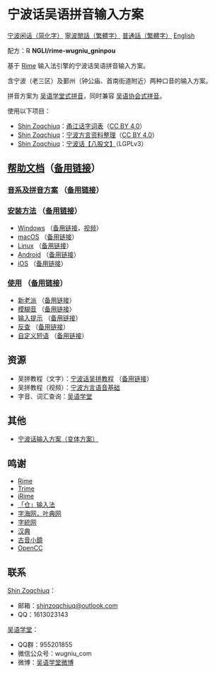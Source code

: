 # 宁波话吴语拼音输入方案

[宁波闲话（简化字）](./README.wuu-Hans-CN.md) [寧波閒話（繁體字）](./README.md) [普通話（繁體字）](./README.cmn-Hant-CN.md) [English](./README.en.md)

配方：℞ **NGLI/rime-wugniu_gninpou**

基于 [Rime](https://rime.im/) 输入法引擎的宁波话吴语拼音输入方案。

含宁波（老三区）及鄞州（钟公庙、首南街道附近）两种口音的输入方案。

拼音方案为 [吴语学堂式拼音](https://github.com/NGLI/rime-wugniu_gninpou/wiki/音系及拼音方案)，同时兼容 [吴语协会式拼音](http://wu-chinese.com/romanization/)。

使用以下项目：

- [Shin Zoqchiuq](https://github.com/shinzoqchiuq)：[甬江话字词表](https://github.com/ionkaon/dictionary)（[CC BY 4.0](https://creativecommons.org/licenses/by/4.0/)）
- [Shin Zoqchiuq](https://github.com/shinzoqchiuq)：[宁波方言资料整理](https://github.com/ionkaon/data)（[CC BY 4.0](https://creativecommons.org/licenses/by/4.0/)）
- [Shin Zoqchiuq](https://github.com/shinzoqchiuq)：[宁波话【八股文】](https://github.com/ionkaon/gninpou-essay)（LGPLv3）

## [帮助文档](https://github.com/NGLI/rime-wugniu_gninpou/wiki)（[备用链接](https://gitee.com/ionkaon/rime-wugniu_gninpou/wikis)）

### [音系及拼音方案](https://github.com/NGLI/rime-wugniu_gninpou/wiki/音系及拼音方案) （[备用链接](https://gitee.com/ionkaon/rime-wugniu_gninpou/wikis/音系及拼音方案)）

### [安装方法](https://ngli.github.io/安装方法/安装方法.html) （[备用链接](https://ngli.gitee.io/安装方法/安装方法.html)）

- [Windows](https://ngli.github.io/安装方法/Windows.html) （[备用链接](https://ngli.gitee.io/安装方法/Windows.html)，[视频](https://www.bilibili.com/video/BV1db411S7gf)）
- [macOS](https://ngli.github.io/安装方法/macOS.html) （[备用链接](https://ngli.gitee.io/安装方法/macOS.html)）
- [Linux](https://ngli.github.io/安装方法/Linux.html) （[备用链接](https://ngli.gitee.io/安装方法/Linux.html)）
- [Android](https://ngli.github.io/安装方法/Android.html) （[备用链接](https://ngli.gitee.io/安装方法/Android.html)）
- [iOS](https://ngli.github.io/安装方法/iOS.html) （[备用链接](https://ngli.gitee.io/安装方法/iOS.html)）

### [使用](https://github.com/NGLI/rime-wugniu_gninpou/wiki/使用) （[备用链接](https://gitee.com/ionkaon/rime-wugniu_gninpou/wikis/使用)）

- [新老派](https://github.com/NGLI/rime-wugniu_gninpou/wiki/使用#新老派) （[备用链接](https://gitee.com/ionkaon/rime-wugniu_gninpou/wikis/使用#新老派)）
- [模糊音](https://github.com/NGLI/rime-wugniu_gninpou/wiki/使用#模糊音) （[备用链接](https://gitee.com/ionkaon/rime-wugniu_gninpou/wikis/使用#模糊音)）
- [输入提示](https://github.com/NGLI/rime-wugniu_gninpou/wiki/使用#输入提示) （[备用链接](https://gitee.com/ionkaon/rime-wugniu_gninpou/wikis/使用#输入提示)）
- [反查](https://github.com/NGLI/rime-wugniu_gninpou/wiki/使用#反查) （[备用链接](https://gitee.com/ionkaon/rime-wugniu_gninpou/wikis/使用#反查)）
- [自定义短语](https://github.com/NGLI/rime-wugniu_gninpou/wiki/使用#自定义短语) （[备用链接](https://gitee.com/ionkaon/rime-wugniu_gninpou/wikis/使用#自定义短语)）

## 资源

- 吴拼教程（文字）：[宁波话吴拼教程](https://ionkaon.github.io/phin-in-tutorial/) （[备用链接](https://ionkaon.gitee.io/phin-in-tutorial/)）
- 吴拼教程（视频）：[宁波方言语音基础](https://www.bilibili.com/video/BV1P3411J7qq)
- 字音、词汇查询：[吴语学堂](https://www.wugniu.com/)

## 其他

- [宁波话输入方案（变体方案）](https://github.com/ionkaon/rime-gninpou-variant)

## 鸣谢

- [Rime](https://rime.im/)
- [Trime](https://github.com/osfans/trime)
- [iRime](https://github.com/jimmy54/iRime)
- [「仓」输入法](https://github.com/imfuxiao/Hamster)
- [字海网，叶典网](http://yedict.com/)
- [字統网](https://zi.tools/)
- [汉典](http://www.zdic.net/)
- [古音小鏡](http://www.kaom.net/)
- [OpenCC](https://opencc.byvoid.com/)

## 联系

[Shin Zoqchiuq](https://github.com/shinzoqchiuq)：

- 邮箱：shinzoqchiuq@outlook.com
- QQ：1613023143

[吴语学堂](https://www.wugniu.com/)：

- QQ群：955201855
- 微信公众号：wugniu_com
- 微博：[吴语学堂微博](https://weibo.com/u/6541762299)
